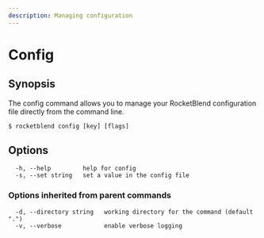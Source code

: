 ```yaml
---
description: Managing configuration
---
```


# Config

## Synopsis

The config command allows you to manage your RocketBlend configuration file directly from the command line.

```shell-session
$ rocketblend config [key] [flags]
```

## Options

```shell-session
  -h, --help         help for config
  -s, --set string   set a value in the config file
```

### Options inherited from parent commands

```shell-session
  -d, --directory string   working directory for the command (default ".")
  -v, --verbose            enable verbose logging
```

